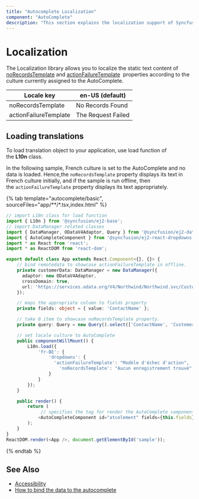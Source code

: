 ```yaml
---
title: "Autocomplete Localization"
component: "AutoComplete"
description: "This section explains the localization support of Syncfusion react autocomplete component."
---
```


# Localization

The Localization library allows you to localize the static text content of
[noRecordsTemplate](../api/auto-complete/#norecordstemplate) and [actionFailureTemplate](../api/auto-complete/#actionfailuretemplate)
&nbsp;properties according to the culture currently assigned to the AutoComplete.

| Locale key | en-US (default)  |
|------|------|
| noRecordsTemplate |  No Records Found |
| actionFailureTemplate | The Request Failed |

## Loading translations

To load translation object to your application, use load function of the **L10n** class.

In the following sample, French culture is set to the AutoComplete and no data is loaded. Hence,the
`noRecordsTemplate` property displays its text in French culture initially, and if the sample is run offline,
 then the `actionFailureTemplate` property  displays its text appropriately.

{% tab template="autocomplete/basic", sourceFiles="app/**/*.tsx,index.html" %}

```typescript
// import L10n class for load function
import { L10n } from '@syncfusion/ej2-base';
// import DataManager related classes
import { DataManager, ODataV4Adaptor, Query } from '@syncfusion/ej2-data';
import { AutoCompleteComponent } from '@syncfusion/ej2-react-dropdowns';
import * as React from 'react';
import * as ReactDOM from 'react-dom';

export default class App extends React.Component<{}, {}> {
    // bind remotedata to showcase actionFailureTemplate in offline.
    private customerData: DataManager = new DataManager({
      adaptor: new ODataV4Adaptor,
      crossDomain: true,
      url: 'https://services.odata.org/V4/Northwind/Northwind.svc/Customers'
    });

    // maps the appropriate column to fields property
    private fields: object = { value: 'ContactName' };

    // take 0 item to showcase noRecordsTemplate property.
    private query: Query = new Query().select(['ContactName', 'CustomerID']).take(0);

    // set locale culture to AutoComplete
    public componentWillMount() {
        L10n.load({
            'fr-BE': {
                'dropdowns': {
                  'actionFailureTemplate': "Modèle d'échec d'action",
                    'noRecordsTemplate': "Aucun enregistrement trouvé",
                }
            }
        });
    }

    public render() {
        return (
             // specifies the tag for render the AutoComplete component
            <AutoCompleteComponent id="atcelement" fields={this.fields} locale="fr-BE" query={this.query} dataSource={this.customerData} placeholder="Trouver un client"/>
        );
    }
}
ReactDOM.render(<App />, document.getElementById('sample'));

```

{% endtab %}

## See Also

* [Accessibility](./accessibility/)
* [How to bind the data to the autocomplete](./data-binding/)